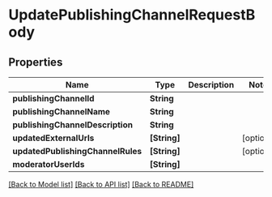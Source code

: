 # UpdatePublishingChannelRequestBody

## Properties
Name | Type | Description | Notes
------------ | ------------- | ------------- | -------------
**publishingChannelId** | **String** |  | 
**publishingChannelName** | **String** |  | 
**publishingChannelDescription** | **String** |  | 
**updatedExternalUrls** | **[String]** |  | [optional] 
**updatedPublishingChannelRules** | **[String]** |  | [optional] 
**moderatorUserIds** | **[String]** |  | 

[[Back to Model list]](../README.md#documentation-for-models) [[Back to API list]](../README.md#documentation-for-api-endpoints) [[Back to README]](../README.md)


